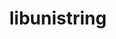 ---
title: "libunistring"
layout: cache
categories: [package, develop-2023-10-15]
meta: {"versions": ["1.1"], "compilers": ["apple-clang@=14.0.0", "cce@=15.0.1", "gcc@=11.1.0", "gcc@=11.3.0", "gcc@=11.4.0", "gcc@=7.3.1", "gcc@=7.5.0", "gcc@=9.4.0", "oneapi@=2023.2.1"], "oss": ["amzn2", "rhel8", "ubuntu18.04", "ubuntu20.04", "ubuntu22.04", "ventura"], "platforms": ["darwin", "linux"], "targets": ["aarch64", "neoverse_n1", "neoverse_v1", "ppc64le", "x86_64_v3", "zen4"], "stacks": ["aws-isc", "aws-isc-aarch64", "build_systems", "data-vis-sdk", "e4s", "e4s-cray-rhel", "e4s-neoverse_v1", "e4s-oneapi", "e4s-power", "e4s-rocm-external", "ml-darwin-aarch64-mps", "ml-linux-x86_64-cpu", "ml-linux-x86_64-cuda", "ml-linux-x86_64-rocm", "radiuss", "root"], "num_specs": 12, "num_specs_by_stack": {"root": 12, "ml-darwin-aarch64-mps": 1, "aws-isc-aarch64": 2, "aws-isc": 1, "e4s-cray-rhel": 1, "build_systems": 1, "radiuss": 1, "e4s-neoverse_v1": 1, "e4s-power": 1, "data-vis-sdk": 1, "e4s-rocm-external": 1, "e4s": 1, "e4s-oneapi": 1, "ml-linux-x86_64-cpu": 1, "ml-linux-x86_64-cuda": 1, "ml-linux-x86_64-rocm": 1}}
spec_details: [{"hash": "vqnkqxufd5uxlnw3ft32b53zikn3zyzg", "compiler": "apple-clang@=14.0.0", "versions": ["1.1"], "os": "ventura", "platform": "darwin", "target": "aarch64", "variants": ["build_system=autotools"], "stacks": ["root", "ml-darwin-aarch64-mps"], "size": "-", "tarball": "https://binaries.spack.io/releases/develop-2023-10-15/build_cache/darwin-ventura-aarch64/apple-clang-14.0.0/libunistring-1.1/darwin-ventura-aarch64-apple-clang-14.0.0-libunistring-1.1-vqnkqxufd5uxlnw3ft32b53zikn3zyzg.spack"}, {"hash": "3s4jdjxijg4c74hwnqnsl5oznf3qet2j", "compiler": "gcc@=7.3.1", "versions": ["1.1"], "os": "amzn2", "platform": "linux", "target": "aarch64", "variants": ["build_system=autotools"], "stacks": ["root", "aws-isc-aarch64"], "size": "-", "tarball": "https://binaries.spack.io/releases/develop-2023-10-15/build_cache/linux-amzn2-aarch64/gcc-7.3.1/libunistring-1.1/linux-amzn2-aarch64-gcc-7.3.1-libunistring-1.1-3s4jdjxijg4c74hwnqnsl5oznf3qet2j.spack"}, {"hash": "f3xxjm4uknvi373x7saztcm6orqby544", "compiler": "gcc@=7.3.1", "versions": ["1.1"], "os": "amzn2", "platform": "linux", "target": "neoverse_n1", "variants": ["build_system=autotools"], "stacks": ["root", "aws-isc-aarch64"], "size": "-", "tarball": "https://binaries.spack.io/releases/develop-2023-10-15/build_cache/linux-amzn2-neoverse_n1/gcc-7.3.1/libunistring-1.1/linux-amzn2-neoverse_n1-gcc-7.3.1-libunistring-1.1-f3xxjm4uknvi373x7saztcm6orqby544.spack"}, {"hash": "dh55jpjai4nidzo6uwygzif2o2mbnzow", "compiler": "gcc@=7.3.1", "versions": ["1.1"], "os": "amzn2", "platform": "linux", "target": "x86_64_v3", "variants": ["build_system=autotools"], "stacks": ["root", "aws-isc"], "size": "-", "tarball": "https://binaries.spack.io/releases/develop-2023-10-15/build_cache/linux-amzn2-x86_64_v3/gcc-7.3.1/libunistring-1.1/linux-amzn2-x86_64_v3-gcc-7.3.1-libunistring-1.1-dh55jpjai4nidzo6uwygzif2o2mbnzow.spack"}, {"hash": "tlcxybwhvlfnyevnuoz7ifx7w3qzcafq", "compiler": "cce@=15.0.1", "versions": ["1.1"], "os": "rhel8", "platform": "linux", "target": "zen4", "variants": ["build_system=autotools"], "stacks": ["root", "e4s-cray-rhel"], "size": "-", "tarball": "https://binaries.spack.io/releases/develop-2023-10-15/build_cache/linux-rhel8-zen4/cce-15.0.1/libunistring-1.1/linux-rhel8-zen4-cce-15.0.1-libunistring-1.1-tlcxybwhvlfnyevnuoz7ifx7w3qzcafq.spack"}, {"hash": "d76ejp3552yqbbar7hkynodeapgpzlf3", "compiler": "gcc@=7.5.0", "versions": ["1.1"], "os": "ubuntu18.04", "platform": "linux", "target": "x86_64_v3", "variants": ["build_system=autotools"], "stacks": ["build_systems", "root", "radiuss"], "size": "-", "tarball": "https://binaries.spack.io/releases/develop-2023-10-15/build_cache/linux-ubuntu18.04-x86_64_v3/gcc-7.5.0/libunistring-1.1/linux-ubuntu18.04-x86_64_v3-gcc-7.5.0-libunistring-1.1-d76ejp3552yqbbar7hkynodeapgpzlf3.spack"}, {"hash": "eaekkpuuljdrmkpdcywujzjkib5mzdbr", "compiler": "gcc@=11.4.0", "versions": ["1.1"], "os": "ubuntu20.04", "platform": "linux", "target": "neoverse_v1", "variants": ["build_system=autotools"], "stacks": ["root", "e4s-neoverse_v1"], "size": "-", "tarball": "https://binaries.spack.io/releases/develop-2023-10-15/build_cache/linux-ubuntu20.04-neoverse_v1/gcc-11.4.0/libunistring-1.1/linux-ubuntu20.04-neoverse_v1-gcc-11.4.0-libunistring-1.1-eaekkpuuljdrmkpdcywujzjkib5mzdbr.spack"}, {"hash": "dtvyqiudgdtd2pgd6tdzv7c2d4svj4k3", "compiler": "gcc@=9.4.0", "versions": ["1.1"], "os": "ubuntu20.04", "platform": "linux", "target": "ppc64le", "variants": ["build_system=autotools"], "stacks": ["root", "e4s-power"], "size": "-", "tarball": "https://binaries.spack.io/releases/develop-2023-10-15/build_cache/linux-ubuntu20.04-ppc64le/gcc-9.4.0/libunistring-1.1/linux-ubuntu20.04-ppc64le-gcc-9.4.0-libunistring-1.1-dtvyqiudgdtd2pgd6tdzv7c2d4svj4k3.spack"}, {"hash": "cfolmph3nclq2jhzp5kx2tfdcin7rw73", "compiler": "gcc@=11.1.0", "versions": ["1.1"], "os": "ubuntu20.04", "platform": "linux", "target": "x86_64_v3", "variants": ["build_system=autotools"], "stacks": ["root", "data-vis-sdk"], "size": "-", "tarball": "https://binaries.spack.io/releases/develop-2023-10-15/build_cache/linux-ubuntu20.04-x86_64_v3/gcc-11.1.0/libunistring-1.1/linux-ubuntu20.04-x86_64_v3-gcc-11.1.0-libunistring-1.1-cfolmph3nclq2jhzp5kx2tfdcin7rw73.spack"}, {"hash": "sp2xqonzcjq4tyqlzudgksjsnur4xtcc", "compiler": "gcc@=11.4.0", "versions": ["1.1"], "os": "ubuntu20.04", "platform": "linux", "target": "x86_64_v3", "variants": ["build_system=autotools"], "stacks": ["e4s-rocm-external", "root", "e4s"], "size": "-", "tarball": "https://binaries.spack.io/releases/develop-2023-10-15/build_cache/linux-ubuntu20.04-x86_64_v3/gcc-11.4.0/libunistring-1.1/linux-ubuntu20.04-x86_64_v3-gcc-11.4.0-libunistring-1.1-sp2xqonzcjq4tyqlzudgksjsnur4xtcc.spack"}, {"hash": "fbijt43nhcozcqpje5negkwthttl34s5", "compiler": "oneapi@=2023.2.1", "versions": ["1.1"], "os": "ubuntu20.04", "platform": "linux", "target": "x86_64_v3", "variants": ["build_system=autotools"], "stacks": ["root", "e4s-oneapi"], "size": "-", "tarball": "https://binaries.spack.io/releases/develop-2023-10-15/build_cache/linux-ubuntu20.04-x86_64_v3/oneapi-2023.2.1/libunistring-1.1/linux-ubuntu20.04-x86_64_v3-oneapi-2023.2.1-libunistring-1.1-fbijt43nhcozcqpje5negkwthttl34s5.spack"}, {"hash": "m32w42ocl43rwq6uqsyawxzvdgbgw7jo", "compiler": "gcc@=11.3.0", "versions": ["1.1"], "os": "ubuntu22.04", "platform": "linux", "target": "x86_64_v3", "variants": ["build_system=autotools"], "stacks": ["ml-linux-x86_64-cpu", "root", "ml-linux-x86_64-cuda", "ml-linux-x86_64-rocm"], "size": "-", "tarball": "https://binaries.spack.io/releases/develop-2023-10-15/build_cache/linux-ubuntu22.04-x86_64_v3/gcc-11.3.0/libunistring-1.1/linux-ubuntu22.04-x86_64_v3-gcc-11.3.0-libunistring-1.1-m32w42ocl43rwq6uqsyawxzvdgbgw7jo.spack"}]
---